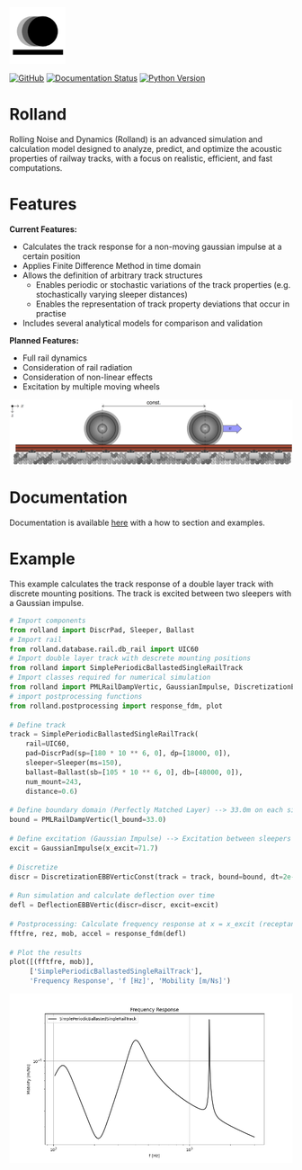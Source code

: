 <picture>
  <source srcset="docs/source/images/logo_rolland_light.svg" media="(prefers-color-scheme: dark)">
  <img src="docs/source/images/logo_rolland_dark.svg" alt="Logo" width="100">
</picture>


[![GitHub](https://img.shields.io/badge/GitHub-Repository-blue?logo=github)](https://github.com/mantelmax/rolland)
[![Documentation Status](https://readthedocs.org/projects/rolland-rolling-noise-and-dynamics/badge/?version=latest)](https://rolland-rolling-noise-and-dynamics.readthedocs.io/en/latest/?badge=latest)
[![Python Version](https://img.shields.io/badge/Python-3.12-blue?logo=python)](https://www.python.org/)


# Rolland
Rolling Noise and Dynamics (Rolland) is an advanced simulation and calculation model designed to analyze, predict, 
and optimize the acoustic properties of railway tracks, with a focus on realistic, efficient, and fast computations. 

# Features
**Current Features:**
- Calculates the track response for a non-moving gaussian impulse at a certain position
- Applies Finite Difference Method in time domain
- Allows the definition of arbitrary track structures
  - Enables periodic or stochastic variations of the track properties (e.g. stochastically varying sleeper distances)
  - Enables the representation of track property deviations that occur in practise
- Includes several analytical models for comparison and validation

**Planned Features:**
- Full rail dynamics
- Consideration of rail radiation
- Consideration of non-linear effects
- Excitation by multiple moving wheels

<picture>
  <source srcset="docs/source/images/mwi_github_dark.png" media="(prefers-color-scheme: dark)">
  <img src="docs/source/images/mwi_light.png">
</picture>

# Documentation
Documentation is available [here](https://rolland-rolling-noise-and-dynamics.readthedocs.io) with a 
how to section and examples.

# Example
This example calculates the track response of a double layer track with discrete mounting positions.
The track is excited between two sleepers with a Gaussian impulse.

```python
# Import components
from rolland import DiscrPad, Sleeper, Ballast
# Import rail
from rolland.database.rail.db_rail import UIC60
# Import double layer track with descrete mounting positions
from rolland import SimplePeriodicBallastedSingleRailTrack
# Import classes required for numerical simulation
from rolland import PMLRailDampVertic, GaussianImpulse, DiscretizationEBBVerticConst, DeflectionEBBVertic
# import postprocessing functions
from rolland.postprocessing import response_fdm, plot

# Define track
track = SimplePeriodicBallastedSingleRailTrack(
    rail=UIC60,
    pad=DiscrPad(sp=[180 * 10 ** 6, 0], dp=[18000, 0]),
    sleeper=Sleeper(ms=150),
    ballast=Ballast(sb=[105 * 10 ** 6, 0], db=[48000, 0]),
    num_mount=243,
    distance=0.6)

# Define boundary domain (Perfectly Matched Layer) --> 33.0m on each side
bound = PMLRailDampVertic(l_bound=33.0)

# Define excitation (Gaussian Impulse) --> Excitation between sleepers at 71.7m
excit = GaussianImpulse(x_excit=71.7)

# Discretize
discr = DiscretizationEBBVerticConst(track = track, bound=bound, dt=2e-5, req_simt=0.4)

# Run simulation and calculate deflection over time
defl = DeflectionEBBVertic(discr=discr, excit=excit)

# Postprocessing: Calculate frequency response at x = x_excit (receptance, mobility, accelerance)
fftfre, rez, mob, accel = response_fdm(defl)

# Plot the results
plot([(fftfre, mob)],
     ['SimplePeriodicBallastedSingleRailTrack'],
     'Frequency Response', 'f [Hz]', 'Mobility [m/Ns]')
```

![Example](docs/source/images/example_readme.png)